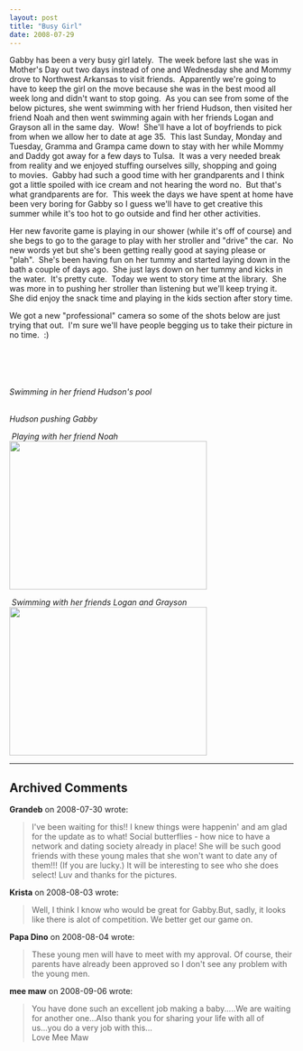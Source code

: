 ```yaml
---
layout: post
title: "Busy Girl"
date: 2008-07-29
---
```


<p>Gabby has been a very busy girl lately.  The week before last she was in Mother's Day out two days instead of one and Wednesday she and Mommy drove to Northwest Arkansas to visit friends.  Apparently we're going to have to keep the girl on the move because she was in the best mood all week long and didn't want to stop going.  As you can see from some of the below pictures, she went swimming with her friend Hudson, then visited her friend Noah and then went swimming again with her friends Logan and Grayson all in the same day.  Wow!  She'll have a lot of boyfriends to pick from when we allow her to date at age 35.  This last Sunday, Monday and Tuesday, Gramma and Grampa came down to stay with her while Mommy and Daddy got away for a few days to Tulsa.  It was a very needed break from reality and we enjoyed stuffing ourselves silly, shopping and going to movies.  Gabby had such a good time with her grandparents and I think got a little spoiled with ice cream and not hearing the word no.  But that's what grandparents are for.  This week the days we have spent at home have been very boring for Gabby so I guess we'll have to get creative this summer while it's too hot to go outside and find her other activities.  </p>
<p>Her new favorite game is playing in our shower (while it's off of course) and she begs to go to the garage to play with her stroller and "drive" the car.  No new words yet but she's been getting really good at saying please or "plah".  She's been having fun on her tummy and started laying down in the bath a couple of days ago.  She just lays down on her tummy and kicks in the water.  It's pretty cute.  Today we went to story time at the library.  She was more in to pushing her stroller than listening but we'll keep trying it.  She did enjoy the snack time and playing in the kids section after story time.</p>
<p>We got a new "professional" camera so some of the shots below are just trying that out.  I'm sure we'll have people begging us to take their picture in no time.  :)</p>
<p><img alt="" src="/thepaladinos/assets/images/DSC_0010 (Custom).jpg"/> </p>
<p><img alt="" src="/thepaladinos/assets/images/DSC_0026 (Custom).jpg"/> </p>
<p><img alt="" src="/thepaladinos/assets/images/DSC_0069 (Custom).jpg"/> </p>
<p><img alt="" src="/thepaladinos/assets/images/DSC_0112 (Custom).jpg"/> </p>
<p><img alt="" src="/thepaladinos/assets/images/DSC_0117 (Custom).jpg"/> </p>
<p><em>Swimming in her friend Hudson's pool<br/>
</em><img alt="" src="/thepaladinos/assets/images/P1030206 (Custom).jpg"/>  </p>
<p><em>Hudson pushing Gabby<br/>
</em><img alt="" src="/thepaladinos/assets/images/P1030210 (Custom).jpg"/></p>
<p> <em>Playing with her friend Noah<br/>
</em><img height="263" alt="" src="/thepaladinos/assets/images/P1030215 (Custom).JPG " width="350"/></p>
<p> <em>Swimming with her friends Logan and Grayson<br/>
</em><img height="263" alt="" src="/thepaladinos/assets/images/P1030223 (Custom).JPG " width="350"/></p>


---

## Archived Comments

**Grandeb** on 2008-07-30 wrote:

> I've been waiting for this!!  I knew things were happenin' and am glad for the update as to what!  Social butterflies - how nice to have a network and dating society already in place!  She will be such good friends with these young males that she won't want to date any of them!!!  (If you are lucky.)  It will be interesting to see who she does select!  Luv and thanks for the pictures.

**Krista** on 2008-08-03 wrote:

> Well, I think I know who would be great for Gabby.But, sadly, it looks like there is alot of competition. We better get our game on.

**Papa Dino** on 2008-08-04 wrote:

> These young men will have to meet with my approval. Of course, their parents have already been approved so I don't see any problem with the young men.

**mee maw** on 2008-09-06 wrote:

> You have done such an excellent job making a baby.....We are waiting for another one...Also thank you for sharing your life with all of us...you do a very job with this...<br>Love Mee Maw
